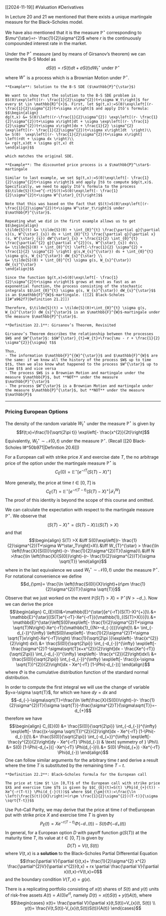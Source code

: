 [[2024-11-19]] #Valuation #Derivatives 

In Lecture 20 and 21 we mentioned that there exists a unique martingale measure for the Black–Scholes model.

We have also mentioned that it is the measure $\mathbb{P}^{\star}$ corresponding to $\mu^{\star}=r- \frac{1}{2}\sigma^{2}$ where $r$ is the continuously compounded interest rate in the market.

Under the $\mathbb{P}^{\star}$ measure (and by means of Girsanov’s theorem) we can rewrite the B-S Model as $$dS(t)= rS(t)dt + \sigma S(t)dW_{t}^{\star} \text{ under } \mathbb{P}^{\star}$$ where $W^{\star}$ is a process which is a Brownian Motion under $\mathbb{P}^{\star}$.

```ad-example
**Example**: Solution to the B-S SDE ($\mathbb{P}^{\star}$)

We want to show that the solution to the B-S SDE problem is $S(0)\exp\left[(r- \frac{1}{2}\sigma^{2})t+\sigma W_t\right]$ for every $t \in \mathbb{R}^{+}$. First, let $g(t,x):=S(0)\exp\left[(r- \frac{1}{2}\sigma^{2})t+\sigma x\right]$ and apply Itô's formula: $$\begin{align}
dg(t,x) &= S(0)\left((r-\frac{1}{2}\sigma^{2}) \exp\left[(r- \frac{1}{2}\sigma^{2})t+\sigma x\right]dt + \sigma \exp\left[(r- \frac{1}{2}\sigma^{2})t+\sigma x\right]dx + \frac{1}{2} \sigma^{2} \exp\left[(r- \frac{1}{2}\sigma^{2})t+\sigma x\right]dt  \right)\\
&= S(0)  \exp\left[(r- \frac{1}{2}\sigma^{2})t+\sigma x\right] \left(rdt + \sigma dx \right)\\
&= rg(t,x)dt + \sigma g(t,x) dt
\end{align}$$

which matches the original SDE.
```

```ad-example
**Example**: The discounted price process is a $\mathbb{P}^\star$-martingale

Similar to last example, we set $g(t,x):=S(0)\exp\left[- \frac{1}{2}\sigma^{2}t+\sigma x\right]$ and apply Itô to compute $dg(t,x)$. Specifically, we need to apply Itô’s formula to the process $$\tilde{S}(t)=e^{-rt}S(t)=S(0)\exp\left[- \frac{1}{2}\sigma^{2}t+\sigma W^{\star}_{t}\right]$$

Note that this was based on the fact that $S(t)=S(0)\exp\left[(r- \frac{1}{2}\sigma^{2})t+\sigma W^\star_t\right]$ under $\mathbb{P}^{\star}$.

Repeating what we did in the first example allows us to get $$\begin{align}
\tilde{S}(t) &= \tilde{S}(0) + \int_{0}^{t} \frac{\partial g}{\partial s}(s, W^{\star}_{s}) ds + \int_{0}^{t} \frac{\partial g}{\partial x}(s, W^{\star}_{s}) dW^{\star}_{s} + \frac{1}{2} \int_{0}^{t} \frac{\partial^{2} g}{\partial x^{2}}(s, W^{\star}_{s}) ds\\
&= \tilde{S}(0) + \int_{0}^{t} \left[-\frac{1}{2} \sigma^{2} + \frac{1}{2} \sigma^{2} \right] g(s,W_{s}^{\star}) ds + \int_{0}^{t} \sigma g(s, W_{s}^{\star}) dW_{s}^{\star} \\
&= \tilde{S}(0) + \int_{0}^{t} \sigma g(s, W_{s}^{\star}) dW_{s}^{\star} 
\end{align}$$

Since the function $g(t,x)=S(0)\exp\left[- \frac{1}{2}\sigma^{2}t+\sigma x\right]$ grows at most as fast as an exponential function, the process consisting of the stochastic integrals $$\int_{0}^{t} \sigma g(s, W_{s}^{\star}) dW_{s}^{\star}$$ is an $\mathbb{F}^{W}$-martingale. ([[21 Black-Scholes II#^a962f7|Definition 21.2]])

Therefore, $\tilde{S}(t) = \tilde{S}(0)+\int_{0}^{t} \sigma g(s, W_{s}^{\star}) dW_{s}^{\star}$ is an $\mathbb{F}^{W}$-martingale under the measure $\mathbb{P}^{\star}$.
```

```ad-important
**Definition 22.1**: Girsanov’s Theorem, Revisited

Girsanov’s Theorem describes the relationship between the processes $W$ and $W^{\star}$: $$W^{\star}_{t}=W_{t}+\frac{\mu - r + \frac{1}{2} \sigma^{2}}{\sigma} t$$

Thus, 
- The information $\mathbb{F}^{{W}^{\star}}$ and $\mathbb{F}^{W}$ are the same: if we know all the history of the process $W$ up to time $t$, then we also know what happened to the process $W^{\star}$ up to time $t$ and vice versa
- The process $W$ is a Brownian Motion and martingale under the measure $\mathbb{P}$, but **NOT** under the measure $\mathbb{P}^{\star}$
- The process $W^{\star}$ is a Brownian Motion and martingale under the measure $\mathbb{P}^{\star}$, but **NOT** under the measure $\mathbb{P}$
```

---
### Pricing European Options
The density of the random variable $W^{\star}_{t}$ under the measure $\mathbb{P}^{\star}$ is given by $$f(t;x)=\frac{1}{\sqrt{2\pi t}} \exp\left[- \frac{x^{2}}{2t}\right]$$ Equivalently, $W^{\star}_{t} \sim \mathcal{N}(0, t)$ under the measure $\mathbb{P}^{\star}$. (Recall [[20 Black-Scholes I#^50b971|Definition 20.6]])

For a European call with strike price $X$ and exercise date $T$, the no arbitrage price of the option under the martingale measure $\mathbb{P}^{\star}$ is $$C_{E}(0)=\mathbb{E}^{\star}[e^{-rT}(S(T)-X)^{+}]$$

More generally, the price at time $t \in [0,T]$ is $$C_{E}(T)=\mathbb{E}^{\star}[e^{-r(T-t)}(S(T)-X)^{+}|\mathcal{F}_{t}^{W}]$$
The proof of this identity is beyond the scope of this course and omitted.

We can calculate the expectation with respect to the martingale measure $\mathbb{P}^{\star}$. We observe that $$(S(T)-X)^{+}=(S(T)-X) \mathbb{1}(S(T)>X)$$ and that $$\begin{align}
S(T) >X &\iff S(0)\exp\left[(r- \frac{1}{2}\sigma^{2})T+\sigma W^\star_T\right]>X\\
&\iff W_{T}^{\star} > \frac{\ln \left(\frac{X}{S(0)}\right)-(r- \frac{1}{2}\sigma^{2})T}{\sigma}\\
&\iff N >\frac{\ln \left(\frac{X}{S(0)}\right)-(r- \frac{1}{2}\sigma^{2})T}{\sigma \sqrt{T}}
\end{align}$$ where in the last equivalence we used $W^{\star}_{t} \sim \mathcal{N}(0,t)$ under the measure $\mathbb{P}^{\star}$. For notational convenience we define $$d_{\pm}= \frac{\ln \left(\frac{S(0)}{X}\right)+(r\pm \frac{1}{2}\sigma^{2})T}{\sigma \sqrt{T}}$$
Observe that we just worked on the event $\mathbb{P}(S (T)>X)=\mathbb{P}^{\star}(N>-d_{-})$. Now we can derive the price $$\begin{align}
C_{E}(0)&=\mathbb{E}^{\star}[e^{-rT}(S(T)-X)^{+}]\\
&= \mathbb{E}^{\star}[(S(T)e^{-rT}-Xe^{-rT}){\mathbb{1}_{(S(T)>X)}}]\\
&= \mathbb{E}^{\star}\left[S(0)\exp\left[- \frac{1}{2}\sigma^{2}T+\sigma \sqrt{T}N\right]-Xe^{-rT}{\mathbb{1}_{(N>-d_{-})}}\right]\\
&= \int_{-d_{-}}^{\infty} \left(S(0)\exp\left[- \frac{1}{2}\sigma^{2}T+\sigma \sqrt{T}x\right]-Xe^{-rT}\right) \frac{1}{\sqrt{2\pi }}\exp\left(- \frac{x^{2}}{2}\right) dx\\
&= \frac{S(0)}{\sqrt{2\pi}}  \int_{-d_{-}}^{\infty} \exp\left[- \frac{\sigma^{2}T-\sigma\sqrt{T}x+x^{2}}{2}\right]dx - \frac{Xe^{-rT}}{\sqrt{2\pi}} \int_{-d_{-}}^{\infty} \exp\left(- \frac{x^{2}}{2}\right)dx\\
&= \frac{S(0)}{\sqrt{2\pi}}  \int_{-d_{-}}^{\infty} \exp\left[- \frac{(x-\sigma \sqrt{T})^{2}}{2}\right]dx - Xe^{-rT} [1-\Phi(-d_{-})]
\end{align}$$ where $\Phi$ is the cumulative distribution function of the standard normal distribution.

In order to compute the first integral we will use the change of variable $y=x-\sigma \sqrt{T}$, for which we have $dy=dx$ and $$-d_{-}-\sigma\sqrt{T}=\frac{\ln \left(\frac{X}{S(0)}\right)-(r- \frac{1}{2}\sigma^{2})T}{\sigma \sqrt{T}}-\frac{\sigma^{2}T}{\sigma\sqrt{T}}=-d_{+}$$ therefore we have $$\begin{align}
C_{E}(0) &= \frac{S(0)}{\sqrt{2\pi}}  \int_{-d_{-}}^{\infty} \exp\left[- \frac{(x-\sigma \sqrt{T})^{2}}{2}\right]dx - Xe^{-rT} [1-\Phi(-d_{-})]\\
&= \frac{S(0)}{\sqrt{2\pi}}  \int_{-d_{+}}^{\infty} \exp\left[- \frac{y^{2}}{2}\right]dy - Xe^{-rT} \Phi(d_{-}) & \text{ symmetry of } \Phi\\ 
&= S(0) [1-\Phi(-d_{+})] -Xe^{-rT} \Phi(d_{-})\\
&= S(0) \Phi(d_{+}) -Xe^{-rT} \Phi(d_{-})
\end{align}$$
One can follow similar arguments for the arbitrary time $t$ and derive a result where the time $T$ is substituted by the remaining time $T-t$.

```ad-important
**Definition 22.2**: Black–Scholes formula for the European call

The price at time $t \in [0,T)$ of the European call with strike price $X$ and exercise time $T$ is given by $$C_{E}(t)=S(t) \Phi(d_{+}(t)) -Xe^{-r(T-t)} \Phi(d_{-}(t))$$ where $$d_{\pm}(t):=\frac{\ln \left(\frac{S(t)}{X}\right)+(r\pm \frac{1}{2}\sigma^{2})(T-t)}{\sigma \sqrt{T-t}}$$
```

Use Put–Call Parity, we may derive that the price at time $t$ of theEuropean put with strike price $X$ and exercise time $T$ is given by $$P_{E}(t)=Xe^{-r(T-t)}\Phi(-d_{-}(t))-S(t)\Phi(-d_{+}(t))$$
In general, for a European option $D$ with payoff function $g (S (T))$ at the maturity time $T$, its value at $t \in [0,T]$ is given by $$D(T)=V(t,S(t))$$ where $V(t,x)$ is a **solution** to the Black–Scholes Partial Differential Equation $$\frac{\partial V}{\partial t}(t,x)+ \frac{1}{2}\sigma^{2} x^{2} \frac{\partial^{2}V}{\partial x^{2}}(t,x) + rx \partial \frac{\partial V}{\partial x}(t,x)-rV(t,x)=0$$ and the boundary condition $V(T,x)=g(x)$.

There is a replicating portfolio consisting of $x(t)$ shares of $S(t)$ and $y(t)$ units of risk-free assets $A(t)=A(0)e^{rt}$, namely $D(t)=x(t)S(t)+y(t)A(t)$, where $$\begin{cases}
x(t)= \frac{\partial V}{\partial x}(t,S(t))=V_{x}(t, S(t)) \\
y(t)= \frac{V(t,S(t))-V_{x}(t,S(t))S(t)}{A(t)}
\end{cases}$$
